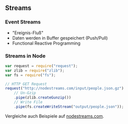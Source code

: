## Streams

### Event Streams

- "Ereignis-Fluß"
- Daten werden in Buffer gespeichert (Push/Pull)
- Functional Reactive Programming

### Streams in Node

```javascript
var request = require("request");
var zlib = require("zlib");
var fs = require("fs");

// HTTP GET Request
request("http://nodestreams.com/input/people.json.gz")
    // Un-Gzip
    .pipe(zlib.createGunzip())
    // Write File
    .pipe(fs.createWriteStream("output/people.json"));
```

Vergleiche auch Beispiele auf [nodestreams.com](http://nodestreams.com/).

